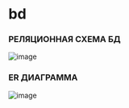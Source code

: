 # bd

### РЕЛЯЦИОННАЯ СХЕМА БД
![image](https://github.com/user-attachments/assets/8b460d85-b755-419c-9c1e-eb3c840bb81d)


### ER ДИАГРАММА
![image](https://github.com/user-attachments/assets/3c03e622-b491-4f82-b8b2-9c9641fd76c2)

